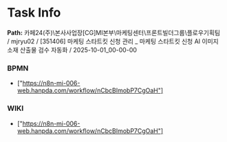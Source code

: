 # Task Info

**Path:** 카페24(주)\본사사업장\[CG]MI본부\마케팅센터\프론트빌더그룹\플로우기획팀 / mjryu02 / [351406] 마케팅 스타트킷 신청 관리 _ 마케팅 스타트킷 신청 AI 이미지 소재 산출물 검수 자동화 / 2025-10-01_00-00-00

### BPMN
- ["https://n8n-mi-006-web.hanpda.com/workflow/nCbcBImobP7CgOaH"]

### WIKI
- ["https://n8n-mi-006-web.hanpda.com/workflow/nCbcBImobP7CgOaH"]


